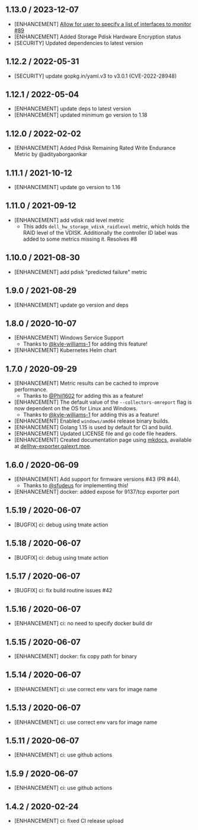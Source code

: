 ## 1.13.0 / 2023-12-07

* [ENHANCEMENT] [Allow for user to specify a list of interfaces to monitor #89](https://github.com/galexrt/dellhw_exporter/pull/89)
* [ENHANCEMENT] Added Storage Pdisk Hardware Encryption status
* [SECURITY] Updated dependencies to latest version

## 1.12.2 / 2022-05-31

* [SECURITY] update gopkg.in/yaml.v3 to v3.0.1 (CVE-2022-28948)

## 1.12.1 / 2022-05-04

* [ENHANCEMENT] update deps to latest version
* [ENHANCEMENT] updated minimum go version to 1.18

## 1.12.0 / 2022-02-02

* [ENHANCEMENT] Added Pdisk Remaining Rated Write Endurance Metric by @adityaborgaonkar

## 1.11.1 / 2021-10-12

* [ENHANCEMENT] update go version to 1.16

## 1.11.0 / 2021-09-12

* [ENHANCEMENT] add vdisk raid level metric
  * This adds `dell_hw_storage_vdisk_raidlevel` metric, which holds the RAID
    level of the VDISK.
    Additionally the controller ID label was added to some metrics missing
    it. Resolves #8

## 1.10.0 / 2021-08-30

* [ENHANCEMENT] add pdisk "predicted failure" metric

## 1.9.0 / 2021-08-29

* [ENHANCEMENT] update go version and deps

## 1.8.0 / 2020-10-07

* [ENHANCEMENT] Windows Service Support
  * Thanks to [@kyle-williams-1](https://github.com/kyle-williams-1) for adding this feature!
* [ENHANCEMENT] Kubernetes Helm chart

## 1.7.0 / 2020-09-29

* [ENHANCEMENT] Metric results can be cached to improve performance.
  * Thanks to [@Phil1602](https://github.com/Phil1602) for adding this as a feature!
* [ENHANCEMENT] The default value of the `--collectors-omreport` flag is now dependent on the OS for Linux and Windows.
  * Thanks to [@kyle-williams-1](https://github.com/kyle-williams-1) for adding this as a feature!
* [ENHANCEMENT] Enabled `windows/amd64` release binary builds.
* [ENHANCEMENT] Golang 1.15 is used by default for CI and build.
* [ENHANCEMENT] Updated LICENSE file and go code file headers.
* [ENHANCEMENT] Created documentation page using [mkdocs](https://www.mkdocs.org/), available at [dellhw-exporter.galexrt.moe](https://dellhw-exporter.galexrt.moe/).

## 1.6.0 / 2020-06-09

* [ENHANCEMENT] Add support for firmware versions #43 (PR #44).
  * Thanks to [@sfudeus](https://github.com/sfudeus) for implementing this!
* [ENHANCEMENT] docker: added expose for 9137/tcp exporter port

## 1.5.19 / 2020-06-07

* [BUGFIX] ci: debug using tmate action

## 1.5.18 / 2020-06-07

* [BUGFIX] ci: debug using tmate action

## 1.5.17 / 2020-06-07

* [BUGFIX] ci: fix build routine issues #42

## 1.5.16 / 2020-06-07

* [ENHANCEMENT] ci: no need to specify docker build dir

## 1.5.15 / 2020-06-07

* [ENHANCEMENT] docker: fix copy path for binary

## 1.5.14 / 2020-06-07

* [ENHANCEMENT] ci: use correct env vars for image name

## 1.5.13 / 2020-06-07

* [ENHANCEMENT] ci: use correct env vars for image name

## 1.5.11 / 2020-06-07

* [ENHANCEMENT] ci: use github actions

## 1.5.9 / 2020-06-07

* [ENHANCEMENT] ci: use github actions

## 1.4.2 / 2020-02-24

* [ENHANCEMENT] ci: fixed CI release upload
